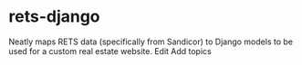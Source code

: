 # rets-django
Neatly maps RETS data (specifically from Sandicor) to Django models to be used for a custom real estate website. Edit Add topics
